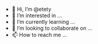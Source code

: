 - 👋 Hi, I’m @etety
- 👀 I’m interested in ...
- 🌱 I’m currently learning ...
- 💞️ I’m looking to collaborate on ...
- 📫 How to reach me ...

<!---
etety/etety is a ✨ special ✨ repository because its `README.md` (this file) appears on your GitHub profile.
You can click the Preview link to take a look at your changes.
--->
